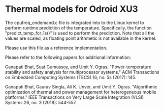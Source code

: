 # Thermal models for Odroid XU3

The cpufreq_ondemand.c file is integrated into to the Linux kernel to perform runtime prediction of the temperature.
Specifically, the function "predict_temp_for_1s()" is used to perform the prediction. Note that all the values are scaled, as floating point arithmetic is not available in the kernel. 

Please use this file as a reference implementation.

Please refer to the following papers for additional information:

Ganapati Bhat, Suat Gumussoy, and Umit Y. Ogras. "Power-temperature stability and safety analysis for multiprocessor systems." ACM Transactions on Embedded Computing Systems (TECS) 16, no. 5s (2017): 145.

Ganapati Bhat, Gaurav Singla, Ali K. Unver, and Umit Y. Ogras. "Algorithmic optimization of thermal and power management for heterogeneous mobile platforms." IEEE Transactions on Very Large Scale Integration (VLSI) Systems 26, no. 3 (2018): 544-557.

